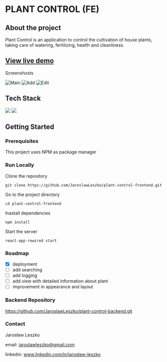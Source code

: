 # PLANT CONTROL (FE)

## About the project

Plant Control is an application to control the cultivation of house plants, taking care of watering, fertilizing, health and cleanliness.

## [View live demo](https://jleszko.networkmanager.pl/)

Screenshosts

![Main](https://user-images.githubusercontent.com/56537814/195659628-51a35b7d-cf7a-4e0e-96de-ed9ad59c6f05.jpg)
![Add](https://user-images.githubusercontent.com/56537814/195659672-3526289e-49bf-4d5c-8f71-66de3ecf7fc7.jpg)
![Edit](https://user-images.githubusercontent.com/56537814/195659695-18c13274-86f6-4bc9-b4dd-87ebfdcfd2a7.jpg)

## Tech Stack

<img src="https://img.shields.io/badge/React-20232A?style=for-the-badge&logo=react&logoColor=61DAFB" /> 
<img src="https://img.shields.io/badge/TypeScript-007ACC?style=for-the-badge&logo=typescript&logoColor=white" />

## Getting Started
### Prerequisites
This project uses NPM as package manager
### Run Locally
Clone the repository
```
git clone https://github.com/JaroslawLeszko/plant-control-frontend.git
```
Go to the project directory
```
cd plant-control-frontend
```
Inastall dependencies
```
npm install
```
Start the server
```
react-app-rewired start
```

### Roadmap
- [x] deployment
- [ ] add searching
- [ ] add logging
- [ ] add view with detailed information about plant
- [ ] improvement in appearance and layout

### Backend Repository
https://github.com/JaroslawLeszko/plant-control-backend.git

### Contact
Jarosław Leszko

email: jaroslawleszko@gmail.com

linkedin: www.linkedin.com/in/jarosław-leszko




